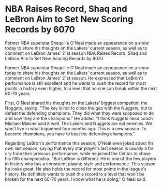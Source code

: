 # NBA Raises Record, Shaq and LeBron Aim to Set New Scoring Records by 6070

Former NBA superstar Shaquille O'Neal made an appearance on a show today to share his thoughts on the Lakers' current season, as well as to comment on LeBron James' 21st season 
 NBA Raises Record, Shaq and LeBron Aim to Set New Scoring Records by 6070

Former NBA superstar Shaquille O'Neal made an appearance on a show today to share his thoughts on the Lakers' current season, as well as to comment on LeBron James' 21st season. He expressed that LeBron's performance is still excellent and he wants to push the record for most points in history even higher, to a level that no one can break within the next 60-70 years.

First, O'Neal shared his thoughts on the Lakers' biggest competitor, the Nuggets, saying, "The key is not to close the gap with the Nuggets, but to defeat the defending champions. They did what they were supposed to do and now they are the champions." He added, "I think Nuggets head coach Michael Malone said it well. The Lakers and Nuggets are not enemies. We won't live in what happened four months ago. This is a new season. To become champions, you have to beat the defending champions."

Regarding LeBron's performance this season, O'Neal even joked about his own last season, saying that every star player's last season is usually a far cry from their previous performance, while he joined the Celtics to chase his fifth championship. "But LeBron is different. He is one of the few players in history who has a consistent playing style and performance. This season, he looks great. He also holds the record for most points in the league's history. He definitely wants to push this record to a level that won't be broken for the next 60-70 years. I know what he is doing," O'Neal said.